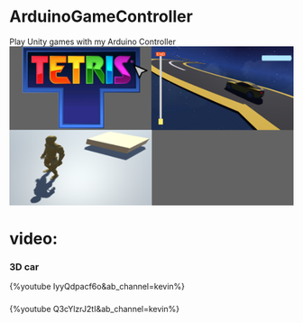 # ArduinoGameController
Play Unity games with my Arduino Controller 
![menu](menu.png)

# video:

### 3D car
{%youtube IyyQdpacf6o&ab_channel=kevin%}

###
{%youtube Q3cYlzrJ2tI&ab_channel=kevin%}